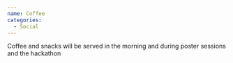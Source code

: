```yaml
---
name: Coffee
categories:
  - Social
---
```


Coffee and snacks will be served in the morning and during poster sessions and
the hackathon
